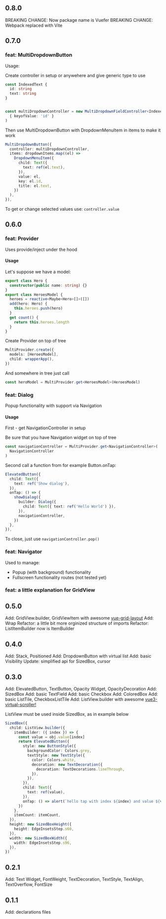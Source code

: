 ## 0.8.0

BREAKING CHANGE: Now package name is Vuefer
BREAKING CHANGE: Webpack replaced with Vite

## 0.7.0

### feat: MultiDropdownButton

Usage:

Create controller in setup or anywehere and
give generic type to use

```typescript
const IndexedText {
  id: string
  text: string
}


const multiDropdownController = new MultiDropdownFieldController<IndexedText>(
  { keyofValue: 'id' }
)
```

Then use MultiDropdownButton with DropdownMenuItem in items
to make it work

```typescript
MultiDropdownButton({
  controller: multiDropdownController,
  items: dropdownItems.map((el) =>
    DropdownMenuItem({
      child: Text({
        text: ref(el.text),
      }),
      value: el,
      key: el.id,
      title: el.text,
    })
  ),
}),
```

To get or change selected values use:
`controller.value`

## 0.6.0

### feat: Provider

Uses provide/inject under the hood

#### Usage

Let's suppose we have a model:

```typescript
export class Hero {
  constructor(public name: string) {}
}
export class HeroesModel {
  heroes = reactive<Maybe<Hero>[]>([])
  add(hero: Hero) {
    this.heroes.push(hero)
  }
  get count() {
    return this.heroes.length
  }
}
```

Create Provider on top of tree

```typescript
MultiProvider.create({
  models: [HeroesModel],
  child: wrapperApp(),
})
```

And somewhere in tree just call

```typescript
const heroModel = MultiProvider.get<HeroesModel>(HeroesModel)
```

### feat: Dialog

Popup functionality with support via Navigation

#### Usage

First - get NavigationController in setup

Be sure that you have Navigation widget on top of tree

```typescript
const navigationController = MultiProvider.get<NavigationController>(
  NavigationController
)
```

Second call a function from for example Button.onTap:

```typescript
ElevatedButton({
  child: Text({
    text: ref('Show dialog'),
  }),
  onTap: () => {
    showDialog({
      builder: Dialog({
        child: Text({ text: ref('Hello World') }),
      }),
      navigationController,
    })
  },
}),
```

To close, just use `navigationController.pop()`

### feat: Navigator

Used to manage:

- Popup (with background) functionality
- Fullscreen functionality routes (not tested yet)

### feat: a little explanation for GridView

## 0.5.0

Add: GridView.builder, GridViewItem with awesome [vue-grid-layout](https://www.npmjs.com/package/vue-grid-layout/v/3.0.0-beta1)
Add: Wrap
Refactor: a little bit more orginized structure of imports
Refactor: ListItemBuilder now is ItemBuilder

## 0.4.0

Add: Stack, Positioned
Add: DropdownButton with virtual list
Add: basic Visibility
Update: simplified api for SizedBox, cursor

## 0.3.0

Add: ElevatedButton, TextButton, Opacity Widget, OpacityDecoration
Add: SizedBox
Add: basic TextField
Add: basic Checkbox
Add: ColoredBox
Add: basic ListTile, CheckboxListTile
Add: ListView.builder with awesome [vue3-virtual-scroller!](https://www.npmjs.com/package/vue3-virtual-scroller)

ListView must be used inside SizedBox, as in example below

```typescript
SizedBox({
  child: ListView.builder({
    itemBuilder: ({ index }) => {
      const value = obj.value[index]
      return ElevatedButton({
        style: new ButtonStyle({
          backgroundColor: Colors.grey,
          textStyle: new TextStyle({
            color: Colors.white,
            decoration: new TextDecoration({
              decoration: TextDecorations.lineThrough,
            }),
          }),
        }),
        child: Text({
          text: ref(value),
        }),
        onTap: () => alert(`hello tap with index ${index} and value ${value}!`),
      })
    },
    itemCount: itemCount,
  }),
  height: new SizedBoxHeight({
    height: EdgeInsetsStep.s60,
  }),
  width: new SizedBoxWidth({
    width: EdgeInsetsStep.s96,
  }),
})
```

## 0.2.1

Add: Text Widget, FontWeight, TextDecoration, TextStyle, TextAlign, TextOverflow, FontSize

## 0.1.1

Add: declarations files
